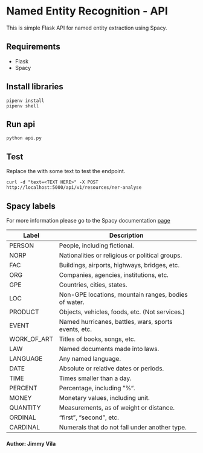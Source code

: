 # Named Entity Recognition - API

This is simple Flask API for named entity extraction using Spacy.


## Requirements
- Flask
- Spacy

## Install libraries

```shell
pipenv install
pipenv shell
```

## Run api

```shell
python api.py
```


## Test
Replace the <Text HERE> with some text to test the endpoint.

```shell
curl -d "text=<TEXT HERE>" -X POST http://localhost:5000/api/v1/resources/ner-analyse
```

## Spacy labels

For more information please go to  the Spacy documentation [page](https://spacy.io/api/annotation#named-entities)

| Label       | Description					                         |
|-------------|------------------------------------------------------|
| PERSON      | People, including fictional.                         |
| NORP        | Nationalities or religious or political groups.      |
| FAC         | Buildings, airports, highways, bridges, etc.         |
| ORG         | Companies, agencies, institutions, etc.              |
| GPE         | Countries, cities, states.                           |
| LOC         | Non-GPE locations, mountain ranges, bodies of water. |
| PRODUCT     | Objects, vehicles, foods, etc. (Not services.)       |
| EVENT       | Named hurricanes, battles, wars, sports events, etc. |
| WORK_OF_ART | Titles of books, songs, etc.                         |
| LAW         | Named documents made into laws.                      |
| LANGUAGE    | Any named language.                                  |
| DATE        | Absolute or relative dates or periods.               |
| TIME        | Times smaller than a day.                            |
| PERCENT     | Percentage, including ”%“.                           |
| MONEY       | Monetary values, including unit.                     |
| QUANTITY    | Measurements, as of weight or distance.              |
| ORDINAL     | “first”, “second”, etc.                              |
| CARDINAL    | Numerals that do not fall under another type.        |

#### Author: Jimmy Vila